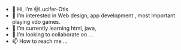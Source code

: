 - 👋 Hi, I’m @Lucifer-Otis
- 👀 I’m interested in Web design, app development , most important playing vdo games.
- 🌱 I’m currently learning html, java, 
- 💞️ I’m looking to collaborate on ...
- 📫 How to reach me ...

<!---
Lucifer-Otis/Lucifer-Otis is a ✨ special ✨ repository because its `README.md` (this file) appears on your GitHub profile.
You can click the Preview link to take a look at your changes.
--->
